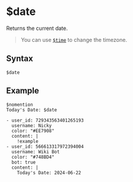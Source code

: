 # $date
Returns the current date.

> You can use [`$time`](./time.md) to change the timezone.

## Syntax
```
$date
```

## Example
```
$nomention
Today's Date: $date
```

``` discord yaml
- user_id: 729343563401265193
  username: Nicky
  color: "#EE7908"
  content: |
    !example
- user_id: 566613317972394004
  username: Wiki Bot
  color: "#748BD4"
  bot: true
  content: |
    Today's Date: 2024-06-22
```
